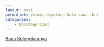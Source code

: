 ```yaml
---
layout: post
permalink: /mimpi-dipotong-kuku-sama-ibu/
categories:
    - Uncategorized
---
```


[Baca Selengkapnya](/03)